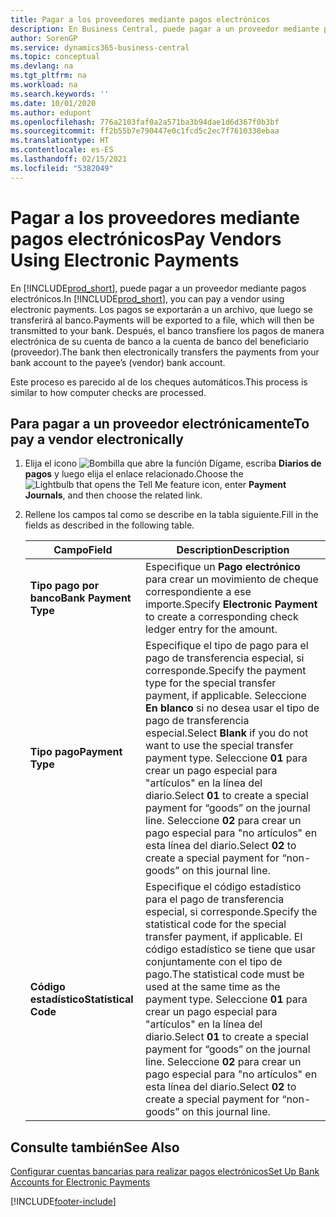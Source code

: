 ```yaml
---
title: Pagar a los proveedores mediante pagos electrónicos
description: En Business Central, puede pagar a un proveedor mediante pagos electrónicos. Los pagos se exportarán a un archivo, que luego se transferirá al banco. Después, el banco transfiere los pagos de manera electrónica de su cuenta de banco a la cuenta de banco del beneficiario (proveedor).
author: SorenGP
ms.service: dynamics365-business-central
ms.topic: conceptual
ms.devlang: na
ms.tgt_pltfrm: na
ms.workload: na
ms.search.keywords: ''
ms.date: 10/01/2020
ms.author: edupont
ms.openlocfilehash: 776a2103faf0a2a571ba3b94dae1d6d367f0b3bf
ms.sourcegitcommit: ff2b55b7e790447e0c1fcd5c2ec7f7610338ebaa
ms.translationtype: HT
ms.contentlocale: es-ES
ms.lasthandoff: 02/15/2021
ms.locfileid: "5382049"
---
```

# <a name="pay-vendors-using-electronic-payments"></a><span data-ttu-id="9c0d0-105">Pagar a los proveedores mediante pagos electrónicos</span><span class="sxs-lookup"><span data-stu-id="9c0d0-105">Pay Vendors Using Electronic Payments</span></span>
<span data-ttu-id="9c0d0-106">En [!INCLUDE[prod_short](../../includes/prod_short.md)], puede pagar a un proveedor mediante pagos electrónicos.</span><span class="sxs-lookup"><span data-stu-id="9c0d0-106">In [!INCLUDE[prod_short](../../includes/prod_short.md)], you can pay a vendor using electronic payments.</span></span> <span data-ttu-id="9c0d0-107">Los pagos se exportarán a un archivo, que luego se transferirá al banco.</span><span class="sxs-lookup"><span data-stu-id="9c0d0-107">Payments will be exported to a file, which will then be transmitted to your bank.</span></span> <span data-ttu-id="9c0d0-108">Después, el banco transfiere los pagos de manera electrónica de su cuenta de banco a la cuenta de banco del beneficiario (proveedor).</span><span class="sxs-lookup"><span data-stu-id="9c0d0-108">The bank then electronically transfers the payments from your bank account to the payee’s (vendor) bank account.</span></span>  

<span data-ttu-id="9c0d0-109">Este proceso es parecido al de los cheques automáticos.</span><span class="sxs-lookup"><span data-stu-id="9c0d0-109">This process is similar to how computer checks are processed.</span></span>  

## <a name="to-pay-a-vendor-electronically"></a><span data-ttu-id="9c0d0-110">Para pagar a un proveedor electrónicamente</span><span class="sxs-lookup"><span data-stu-id="9c0d0-110">To pay a vendor electronically</span></span>  

1. <span data-ttu-id="9c0d0-111">Elija el icono ![Bombilla que abre la función Dígame](../../media/ui-search/search_small.png "Dígame qué desea hacer"), escriba **Diarios de pagos** y luego elija el enlace relacionado.</span><span class="sxs-lookup"><span data-stu-id="9c0d0-111">Choose the ![Lightbulb that opens the Tell Me feature](../../media/ui-search/search_small.png "Tell me what you want to do") icon, enter **Payment Journals**, and then choose the related link.</span></span>  
2. <span data-ttu-id="9c0d0-112">Rellene los campos tal como se describe en la tabla siguiente.</span><span class="sxs-lookup"><span data-stu-id="9c0d0-112">Fill in the fields as described in the following table.</span></span>  

    |<span data-ttu-id="9c0d0-113">Campo</span><span class="sxs-lookup"><span data-stu-id="9c0d0-113">Field</span></span>|<span data-ttu-id="9c0d0-114">Description</span><span class="sxs-lookup"><span data-stu-id="9c0d0-114">Description</span></span>|  
    |---------------------------------|---------------------------------------|  
    |<span data-ttu-id="9c0d0-115">**Tipo pago por banco**</span><span class="sxs-lookup"><span data-stu-id="9c0d0-115">**Bank Payment Type**</span></span>|<span data-ttu-id="9c0d0-116">Especifique un **Pago electrónico** para crear un movimiento de cheque correspondiente a ese importe.</span><span class="sxs-lookup"><span data-stu-id="9c0d0-116">Specify **Electronic Payment** to create a corresponding check ledger entry for the amount.</span></span>|  
    |<span data-ttu-id="9c0d0-117">**Tipo pago**</span><span class="sxs-lookup"><span data-stu-id="9c0d0-117">**Payment Type**</span></span>|<span data-ttu-id="9c0d0-118">Especifique el tipo de pago para el pago de transferencia especial, si corresponde.</span><span class="sxs-lookup"><span data-stu-id="9c0d0-118">Specify the payment type for the special transfer payment, if applicable.</span></span> <span data-ttu-id="9c0d0-119">Seleccione **En blanco** si no desea usar el tipo de pago de transferencia especial.</span><span class="sxs-lookup"><span data-stu-id="9c0d0-119">Select **Blank** if you do not want to use the special transfer payment type.</span></span> <span data-ttu-id="9c0d0-120">Seleccione **01** para crear un pago especial para "artículos" en la línea del diario.</span><span class="sxs-lookup"><span data-stu-id="9c0d0-120">Select **01** to create a special payment for “goods” on the journal line.</span></span> <span data-ttu-id="9c0d0-121">Seleccione **02** para crear un pago especial para "no artículos" en esta línea del diario.</span><span class="sxs-lookup"><span data-stu-id="9c0d0-121">Select **02** to create a special payment for “non-goods” on this journal line.</span></span>|  
    |<span data-ttu-id="9c0d0-122">**Código estadístico**</span><span class="sxs-lookup"><span data-stu-id="9c0d0-122">**Statistical Code**</span></span>|<span data-ttu-id="9c0d0-123">Especifique el código estadístico para el pago de transferencia especial, si corresponde.</span><span class="sxs-lookup"><span data-stu-id="9c0d0-123">Specify the statistical code for the special transfer payment, if applicable.</span></span> <span data-ttu-id="9c0d0-124">El código estadístico se tiene que usar conjuntamente con el tipo de pago.</span><span class="sxs-lookup"><span data-stu-id="9c0d0-124">The statistical code must be used at the same time as the payment type.</span></span> <span data-ttu-id="9c0d0-125">Seleccione **01** para crear un pago especial para "artículos" en la línea del diario.</span><span class="sxs-lookup"><span data-stu-id="9c0d0-125">Select **01** to create a special payment for “goods” on the journal line.</span></span> <span data-ttu-id="9c0d0-126">Seleccione **02** para crear un pago especial para "no artículos" en esta línea del diario.</span><span class="sxs-lookup"><span data-stu-id="9c0d0-126">Select **02** to create a special payment for “non-goods” on this journal line.</span></span>|  

## <a name="see-also"></a><span data-ttu-id="9c0d0-127">Consulte también</span><span class="sxs-lookup"><span data-stu-id="9c0d0-127">See Also</span></span>  
[<span data-ttu-id="9c0d0-128">Configurar cuentas bancarias para realizar pagos electrónicos</span><span class="sxs-lookup"><span data-stu-id="9c0d0-128">Set Up Bank Accounts for Electronic Payments</span></span>](how-to-set-up-bank-accounts-for-electronic-payments.md)


[!INCLUDE[footer-include](../../includes/footer-banner.md)]